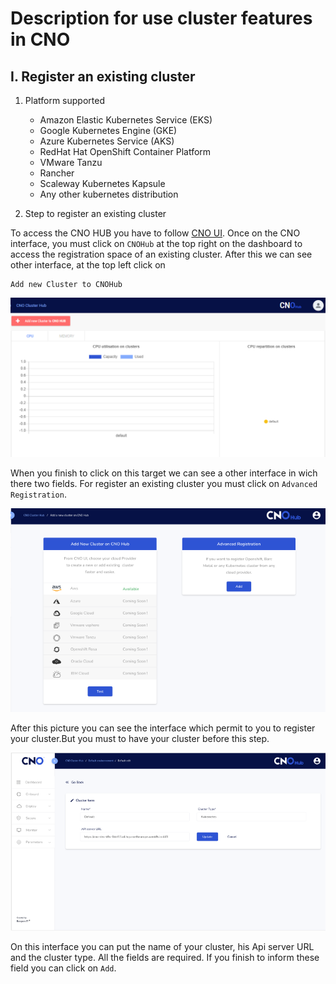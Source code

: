 # Description for use cluster features in CNO

## I. Register an existing cluster

1. Platform supported 

    - Amazon Elastic Kubernetes Service (EKS)
    - Google Kubernetes Engine (GKE)
    - Azure Kubernetes Service (AKS)
    - RedHat Hat OpenShift Container Platform
    - VMware Tanzu
    - Rancher
    - Scaleway Kubernetes Kapsule
    - Any other kubernetes distribution

2. Step to register an existing cluster

To access the CNO HUB you have to follow [CNO UI](https://cno.cno-dev.beopenit.com/). Once on the CNO interface, you must click on ``` CNOHub ``` at the top right on the dashboard to access the registration space of an existing cluster. After this we can see other interface, at the top left click on 
``` 
Add new Cluster to CNOHub 
```
![CNOHub](image/addcluster.png)

When you finish to click on this target we can see a other interface in wich there two fields. For register an existing cluster you must click on ` Advanced Registration `.

![Register Cluster](image/Registrer.PNG)

After this picture you can see the interface which permit to you to register your cluster.But you must to have your cluster before this step.

![Advanced register](image/Advanced.PNG)

On this interface you can put the name of your cluster, his Api server URL and the cluster type. All the fields are required. If you finish to inform these field you can click on ` Add `.
